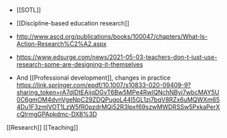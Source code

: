 - [[SOTL]]
- [[Discipline-based education research]]

- http://www.ascd.org/publications/books/100047/chapters/What-Is-Action-Research%C2%A2.aspx
- https://www.edsurge.com/news/2021-05-03-teachers-don-t-just-use-research-some-are-designing-it-themselves

- And [[Professional development]], changes in practice https://link.springer.com/epdf/10.1007/s10833-020-09409-9?sharing_token=rA7djDtEAijqDGvT6Bw5MPe4RwlQNchNByi7wbcMAY5U0C6gmOM4dvnVgeNpC29ZDQPugoL44l5GL1zj7bqV8RZx6uMQWXm654Du1F3zmlVOT1LzW5fR0pzdrMQj52R3lpxf69szwMWDRSSw5PxkaPerXcQlrmgGPApkdmc-DX8%3D

[[Research]] [[Teaching]]
